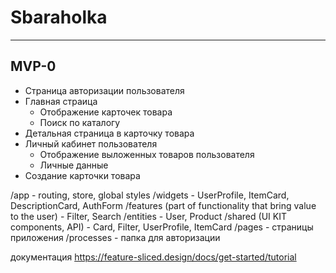 # Sbaraholka
***
## MVP-0

* Страница авторизации пользователя
* Главная страица
    * Отображение карточек товара
    * Поиск по каталогу
* Детальная страница в карточку товара
* Личный кабинет пользователя
    * Отображение выложенных товаров пользователя
    * Личные данные
* Создание карточки товара


/app - routing, store, global styles
/widgets - UserProfile, ItemCard, DescriptionCard, AuthForm
/features (part of functionality that bring value to the user) - Filter, Search
/entities - User, Product
/shared (UI KIT components, API) - Card, Filter, UserProfile, ItemCard
/pages - страницы приложения
/processes - папка для авторизации 

документация https://feature-sliced.design/docs/get-started/tutorial